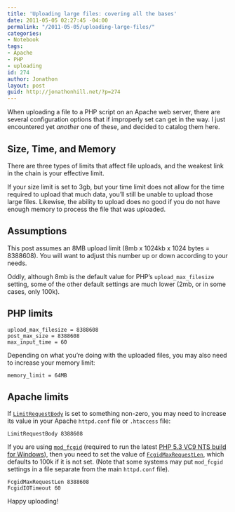 ```yaml
---
title: 'Uploading large files: covering all the bases'
date: 2011-05-05 02:27:45 -04:00
permalink: "/2011-05-05/uploading-large-files/"
categories:
- Notebook
tags:
- Apache
- PHP
- uploading
id: 274
author: Jonathon
layout: post
guid: http://jonathonhill.net/?p=274
---
```


When uploading a file to a PHP script on an Apache web server, there are several configuration options that if improperly set can get in the way. I just encountered yet _another_ one of these, and decided to catalog them here.

## Size, Time, and Memory

There are three types of limits that affect file uploads, and the weakest link in the chain is your effective limit.

If your size limit is set to 3gb, but your time limit does not allow for the time required to upload that much data, you&#8217;ll still be unable to upload those large files. Likewise, the ability to upload does no good if you do not have enough memory to process the file that was uploaded.

## Assumptions

This post assumes an 8MB upload limit (8mb x 1024kb x 1024 bytes = 8388608). You will want to adjust this number up or down according to your needs.

Oddly, although 8mb is the default value for PHP&#8217;s `upload_max_filesize` setting, some of the other default settings are much lower (2mb, or in some cases, only 100k).

## PHP limits

    upload_max_filesize = 8388608
    post_max_size = 8388608
    max_input_time = 60

Depending on what you&#8217;re doing with the uploaded files, you may also need to increase your memory limit:

    memory_limit = 64MB

## Apache limits

If <a href="http://httpd.apache.org/docs/2.0/mod/core.html#limitrequestbody" target="_blank"><code>LimitRequestBody</code></a> is set to something non-zero, you may need to increase its value in your Apache `httpd.conf` file or `.htaccess` file:

    LimitRequestBody 8388608

If you are using <a href="http://httpd.apache.org/mod_fcgid/" target="_blank"><code>mod_fcgid</code></a> (required to run the latest <a href="http://windows.php.net/download/#php-5.3-nts-VC9-x86" target="_blank">PHP 5.3 VC9 NTS build for Windows</a>), then you need to set the value of <a href="http://httpd.apache.org/mod_fcgid/mod/mod_fcgid.html#fcgidmaxrequestlen" target="_blank"><code>FcgidMaxRequestLen</code></a>, which defaults to 100k if it is not set. (Note that some systems may put `mod_fcgid` settings in a file separate from the main `httpd.conf` file).

    FcgidMaxRequestLen 8388608
    FcgidIOTimeout 60

Happy uploading!